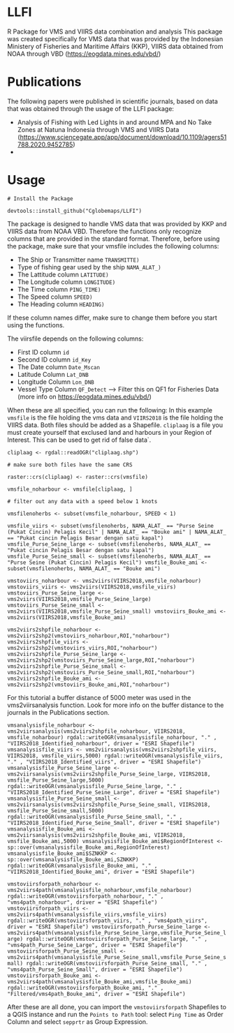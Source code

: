 # LLFI
R Package for VMS and VIIRS data combination and analysis
This package was created specifically for VMS data that was provided by the Indonesian Ministery of Fisheries and Maritime Affairs (KKP), VIIRS data obtained from NOAA through VBD (https://eogdata.mines.edu/vbd/)

# Publications
The following papers were published in scientific journals, based on data that was obtained through the usage of the LLFI package:
-  Analysis of Fishing with Led Lights in and around MPA and No Take Zones at Natuna Indonesia through VMS and VIIRS Data (https://www.sciencegate.app/app/document/download/10.1109/agers51788.2020.9452785)
- 

# Usage
`# Install the Package`

`devtools::install_github("Cglobemaps/LLFI")`

The package is designed to handle VMS data that was provided by KKP and VIIRS data from NOAA VBD. Therefore the functions only recognize columns that are provided in the standard format.
Therefore, before using the package, make sure that your vmsfile includes the following columns:
- The Ship or Transmitter name `TRANSMITTE)`
- Type of fishing gear used by the ship `NAMA_ALAT_)`
- The Lattitude column `LATITUDE)`
- The Longitude column `LONGITUDE)`
- The Time column `PING_TIME)`
- The Speed column `SPEED)`
- The Heading column `HEADING)`

If these column names differ, make sure to change them before you start using the functions.

The viirsfile depends on the following columns:
- First ID column `id`
- Second ID column `id_Key`
- The Date column `Date_Mscan`
- Latitude Column `Lat_DNB`
- Longitude Column `Lon_DNB`
- Vessel Type Column `QF_Detect` --> Filter this on QF1 for Fisheries Data (more info on https://eogdata.mines.edu/vbd/)

When these are all specified, you can run the following:
In this example `vmsfile` is the file holding the vms data and `VIIRS2018` is the file holding the VIIRS data. Both files should be added as a Shapefile.
`cliplaag` is a file you must create yourself that exclused land and harbours in your Region of Interest. This can be used to get rid of false data`.


`cliplaag <- rgdal::readOGR("cliplaag.shp")`

`# make sure both files have the same CRS`

`raster::crs(cliplaag) <- raster::crs(vmsfile)`

`vmsfile_noharbour <- vmsfile[cliplaag, ]`

`# filter out any data with a speed below 1 knots`

`vmsfilenoherbs <- subset(vmsfile_noharbour, SPEED < 1)`


`vmsfile_viirs <- subset(vmsfilenoherbs, NAMA_ALAT_ == "Purse Seine (Pukat Cincin) Pelagis Kecil" | NAMA_ALAT_ == "Bouke ami" | NAMA_ALAT_ == "Pukat cincin Pelagis Besar dengan satu kapal")
vmsfile_Purse_Seine_large <- subset(vmsfilenoherbs, NAMA_ALAT_ == "Pukat cincin Pelagis Besar dengan satu kapal")
vmsfile_Purse_Seine_small <- subset(vmsfilenoherbs, NAMA_ALAT_ == "Purse Seine (Pukat Cincin) Pelagis Kecil")
vmsfile_Bouke_ami <- subset(vmsfilenoherbs, NAMA_ALAT_ == "Bouke ami")`

`vmstoviirs_noharbour <- vms2viirs(VIIRS2018,vmsfile_noharbour)
vmstoviirs_viirs <- vms2viirs(VIIRS2018,vmsfile_viirs)
vmstoviirs_Purse_Seine_large <- vms2viirs(VIIRS2018,vmsfile_Purse_Seine_large)
vmstoviirs_Purse_Seine_small <- vms2viirs(VIIRS2018,vmsfile_Purse_Seine_small)
vmstoviirs_Bouke_ami <- vms2viirs(VIIRS2018,vmsfile_Bouke_ami)`

`vms2viirs2shpfile_noharbour <- vms2viirs2shp2(vmstoviirs_noharbour,ROI,"noharbour")
vms2viirs2shpfile_viirs <- vms2viirs2shp2(vmstoviirs_viirs,ROI,"noharbour")
vms2viirs2shpfile_Purse_Seine_large <- vms2viirs2shp2(vmstoviirs_Purse_Seine_large,ROI,"noharbour")
vms2viirs2shpfile_Purse_Seine_small <- vms2viirs2shp2(vmstoviirs_Purse_Seine_small,ROI,"noharbour")
vms2viirs2shpfile_Bouke_ami <- vms2viirs2shp2(vmstoviirs_Bouke_ami,ROI,"noharbour")`

For this tutorial a buffer distance of 5000 meter was used in the vms2viirsanalysis function. Look for more info on the buffer distance to the journals in the Publications section.

`vmsanalysisfile_noharbour <- vms2viirsanalysis(vms2viirs2shpfile_noharbour, VIIRS2018, vmsfile_noharbour)
rgdal::writeOGR(vmsanalysisfile_noharbour, "." , "VIIRS2018_Identified_noharbour", driver = "ESRI Shapefile")
vmsanalysisfile_viirs <- vms2viirsanalysis(vms2viirs2shpfile_viirs, VIIRS2018, vmsfile_viirs,5000)
rgdal::writeOGR(vmsanalysisfile_viirs, "." , "VIIRS2018_Identified_viirs", driver = "ESRI Shapefile")
vmsanalysisfile_Purse_Seine_large <- vms2viirsanalysis(vms2viirs2shpfile_Purse_Seine_large, VIIRS2018, vmsfile_Purse_Seine_large,5000)
rgdal::writeOGR(vmsanalysisfile_Purse_Seine_large, "." , "VIIRS2018_Identified_Purse_Seine_Large", driver = "ESRI Shapefile")
vmsanalysisfile_Purse_Seine_small <- vms2viirsanalysis(vms2viirs2shpfile_Purse_Seine_small, VIIRS2018, vmsfile_Purse_Seine_small,5000)
rgdal::writeOGR(vmsanalysisfile_Purse_Seine_small, "." , "VIIRS2018_Identified_Purse_Seine_Small", driver = "ESRI Shapefile")
vmsanalysisfile_Bouke_ami <- vms2viirsanalysis(vms2viirs2shpfile_Bouke_ami, VIIRS2018, vmsfile_Bouke_ami,5000)
vmsanalysisfile_Bouke_ami$RegionOfInterest <- sp::over(vmsanalysisfile_Bouke_ami,RegionOfInterest)
vmsanalysisfile_Bouke_ami$SZNKKP <- sp::over(vmsanalysisfile_Bouke_ami,SZNKKP)
rgdal::writeOGR(vmsanalysisfile_Bouke_ami, "." , "VIIRS2018_Identified_Bouke_ami", driver = "ESRI Shapefile")`


`vmstoviirsforpath_noharbour <- vms2viirs4path(vmsanalysisfile_noharbour,vmsfile_noharbour)
rgdal::writeOGR(vmstoviirsforpath_noharbour, "." , "vms4path_noharbour", driver = "ESRI Shapefile")
vmstoviirsforpath_viirs <- vms2viirs4path(vmsanalysisfile_viirs,vmsfile_viirs)
rgdal::writeOGR(vmstoviirsforpath_viirs, "." , "vms4path_viirs", driver = "ESRI Shapefile")
vmstoviirsforpath_Purse_Seine_large <- vms2viirs4path(vmsanalysisfile_Purse_Seine_large,vmsfile_Purse_Seine_large)
rgdal::writeOGR(vmstoviirsforpath_Purse_Seine_large, "." , "vms4path_Purse_Seine_Large", driver = "ESRI Shapefile")
vmstoviirsforpath_Purse_Seine_small <- vms2viirs4path(vmsanalysisfile_Purse_Seine_small,vmsfile_Purse_Seine_small)
rgdal::writeOGR(vmstoviirsforpath_Purse_Seine_small, "." , "vms4path_Purse_Seine_Small", driver = "ESRI Shapefile")
vmstoviirsforpath_Bouke_ami <- vms2viirs4path(vmsanalysisfile_Bouke_ami,vmsfile_Bouke_ami)
rgdal::writeOGR(vmstoviirsforpath_Bouke_ami, "." , "Filtered/vms4path_Bouke_ami", driver = "ESRI Shapefile")`

After these are all done, you can import the `vmstoviirsforpath` Shapefiles to a QGIS instance and run the `Points to Path` tool: select `Ping Time` as Order Column and select `sepprtr` as Group Expression.
